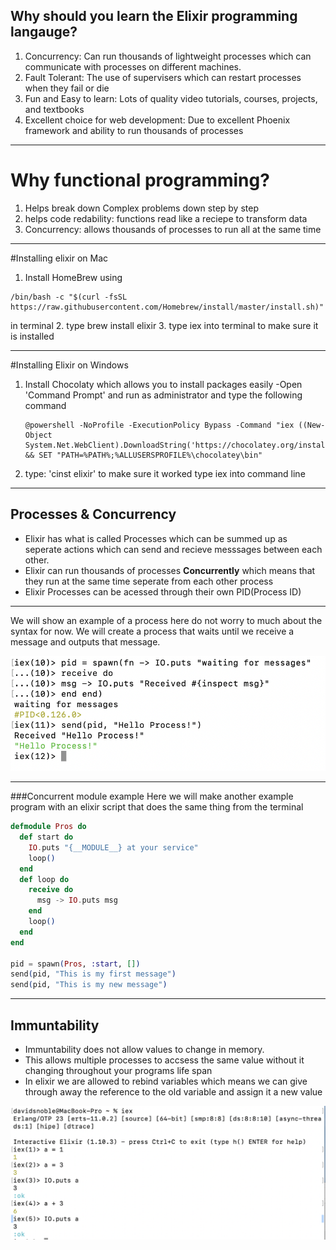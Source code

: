 ## Why should you learn the Elixir programming langauge?
1. Concurrency: Can run thousands of lightweight processes which can communicate with processes on different machines.
2. Fault Tolerant: The use of supervisers which can restart processes when they fail or die
3. Fun and Easy to learn: Lots of quality video tutorials, courses, projects, and textbooks
4. Excellent choice for web development: Due to excellent Phoenix framework and ability to run thousands of processes

---
# Why functional programming?
1. Helps break down Complex problems down step by step
2. helps code redability: functions read like a reciepe to transform data
3. Concurrency: allows thousands of processes to run all at the same time

---
#Installing elixir on Mac
1. Install HomeBrew using 
```
/bin/bash -c "$(curl -fsSL https://raw.githubusercontent.com/Homebrew/install/master/install.sh)"
``` 
in terminal
2. type brew install elixir
3. type iex into terminal to make sure it is installed

---
#Installing Elixir on Windows
1. Install Chocolaty which allows you to install packages easily
    -Open 'Command Prompt' and run as administrator and type the following command 
    ```
    @powershell -NoProfile -ExecutionPolicy Bypass -Command "iex ((New-Object System.Net.WebClient).DownloadString('https://chocolatey.org/install.ps1'))" && SET "PATH=%PATH%;%ALLUSERSPROFILE%\chocolatey\bin"
    ```
2. type: 'cinst elixir' to make sure it worked type iex into command line

---
## Processes & Concurrency 
- Elixir has what is called Processes which can be summed up as seperate actions which can send and recieve messsages between each other.
- Elixir can run thousands of processes **Concurrently** which means that they run at the same time seperate from each other process
- Elixir Processes can be acessed through their own PID(Process ID)

---
We will show an example of a process here do not worry to much about the syntax for now. We will create a process that waits until we receive a message and outputs that message.

![inline](section3/images/concurrent.png)

---
###Concurrent module example
Here we will make another example program with an elixir script that does the same thing from the terminal

```elixir
defmodule Pros do
  def start do
    IO.puts "{__MODULE__} at your service"
    loop()
  end
  def loop do
    receive do
      msg -> IO.puts msg
    end
    loop()
  end
end

pid = spawn(Pros, :start, [])
send(pid, "This is my first message")
send(pid, "This is my new message")
```
---
## Immuntability
- Immuntability does not allow values to change in memory.
- This allows multiple processes to accsess the same value without it changing throughout your programs life span
- In elixir we are allowed to rebind variables which means we can give through away the reference to the old variable and assign it a new value 

![inline 100%](section3/images/immuntableiex.png)
